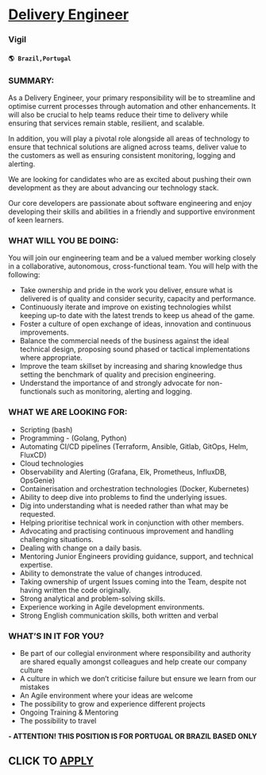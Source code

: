 # [Delivery Engineer](https://www.remotewlb.com/apply/delivery-engineer-68437)  
### Vigil  
#### `🌎 Brazil,Portugal`  

### **SUMMARY:**

As a Delivery Engineer, your primary responsibility will be to streamline and optimise current processes through automation and other enhancements. It will also be crucial to help teams reduce their time to delivery while ensuring that services remain stable, resilient, and scalable.

In addition, you will play a pivotal role alongside all areas of technology to ensure that technical solutions are aligned across teams, deliver value to the customers as well as ensuring consistent monitoring, logging and alerting.

We are looking for candidates who are as excited about pushing their own development as they are about advancing our technology stack.

Our core developers are passionate about software engineering and enjoy developing their skills and abilities in a friendly and supportive environment of keen learners.

###  **WHAT WILL YOU BE DOING:**

You will join our engineering team and be a valued member working closely in a collaborative, autonomous, cross-functional team. You will help with the following:  

  * Take ownership and pride in the work you deliver, ensure what is delivered is of quality and consider security, capacity and performance.
  * Continuously iterate and improve on existing technologies whilst keeping up-to date with the latest trends to keep us ahead of the game.
  * Foster a culture of open exchange of ideas, innovation and continuous improvements.
  * Balance the commercial needs of the business against the ideal technical design, proposing sound phased or tactical implementations where appropriate.
  * Improve the team skillset by increasing and sharing knowledge thus setting the benchmark of quality and precision engineering.
  * Understand the importance of and strongly advocate for non-functionals such as monitoring, alerting and logging.

### **WHAT WE ARE LOOKING FOR:**

  * Scripting (bash)
  * Programming - (Golang, Python)
  * Automating CI/CD pipelines (Terraform, Ansible, Gitlab, GitOps, Helm, FluxCD)
  * Cloud technologies
  * Observability and Alerting (Grafana, Elk, Prometheus, InfluxDB, OpsGenie)
  * Containerisation and orchestration technologies (Docker, Kubernetes) 
  * Ability to deep dive into problems to find the underlying issues.
  * Dig into understanding what is needed rather than what may be requested.
  * Helping prioritise technical work in conjunction with other members.
  * Advocating and practising continuous improvement and handling challenging situations.
  * Dealing with change on a daily basis.
  * Mentoring Junior Engineers providing guidance, support, and technical expertise.
  * Ability to demonstrate the value of changes introduced.
  * Taking ownership of urgent Issues coming into the Team, despite not having written the code originally.
  * Strong analytical and problem-solving skills.
  * Experience working in Agile development environments.
  * Strong English communication skills, both written and verbal

### **WHAT’S IN IT FOR YOU?**

  * Be part of our collegial environment where responsibility and authority are shared equally amongst colleagues and help create our company culture 
  * A culture in which we don’t criticise failure but ensure we learn from our mistakes
  * An Agile environment where your ideas are welcome 
  * The possibility to grow and experience different projects
  * Ongoing Training & Mentoring 
  * The possibility to travel

**\- ATTENTION! THIS POSITION IS FOR PORTUGAL OR BRAZIL BASED ONLY**

  
## CLICK TO [APPLY](https://www.remotewlb.com/apply/delivery-engineer-68437)

